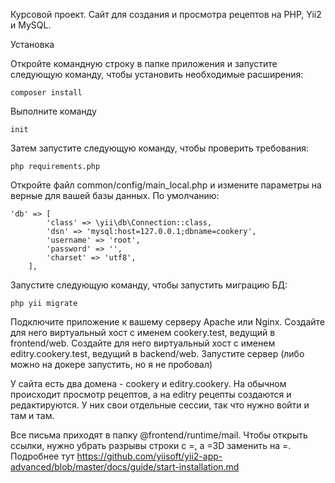 Курсовой проект. Сайт для создания и просмотра рецептов на PHP, Yii2 и MySQL.

Установка

Откройте командную строку в папке приложения и запустите следующую команду, чтобы установить необходимые расширения:

    composer install

Выполните команду

    init

Затем запустите следующую команду, чтобы проверить требования:

    php requirements.php

Откройте файл common/config/main_local.php и измените параметры на верные для вашей базы данных.
По умолчанию:

    'db' => [
            'class' => \yii\db\Connection::class,
            'dsn' => 'mysql:host=127.0.0.1;dbname=cookery',
            'username' => 'root',
            'password' => '',
            'charset' => 'utf8',
        ],

Запустите следующую команду, чтобы запустить миграцию БД:

    php yii migrate

Подключите приложение к вашему серверу Apache или Nginx.
Создайте для него виртуальный хост с именем cookery.test, ведущий в frontend/web.
Создайте для него виртуальный хост с именем editry.cookery.test, ведущий в backend/web.
Запустите сервер
(либо можно на докере запустить, но я не пробовал)

У сайта есть два домена - cookery и editry.cookery. На обычном происходит просмотр рецептов, а на editry рецепты создаются и редактируются. У них свои отдельные сессии, так что нужно войти и там и там.

Все письма приходят в папку @frontend/runtime/mail. Чтобы открыть ссылки, нужно убрать разрывы строки с =, а =3D заменить на =.
Подробнее тут https://github.com/yiisoft/yii2-app-advanced/blob/master/docs/guide/start-installation.md
